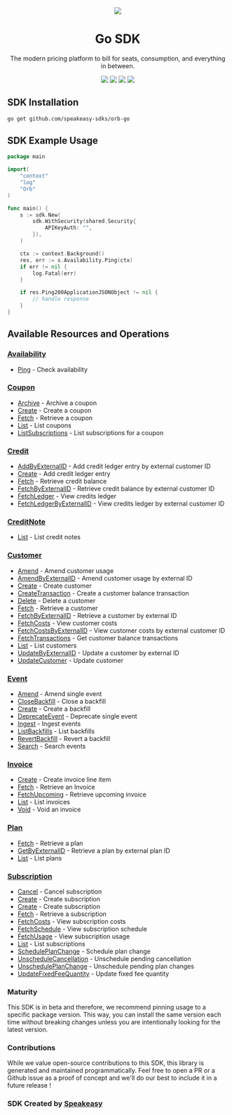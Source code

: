 <div align="center">
    <picture>
        <source srcset="https://user-images.githubusercontent.com/6267663/229776363-b219eaec-e1aa-4192-9123-d8a8e0ab997d.svg" media="(prefers-color-scheme: dark)">
        <img src="https://user-images.githubusercontent.com/6267663/229776275-b670d564-fc2e-4843-b061-adf230737e3f.svg">
    </picture>
    <h1>Go SDK</h1>
   <p>The modern pricing platform to bill for seats, consumption, and everything in between.</p>
   <a href="https://docs.withorb.com/docs/orb-docs/overview"><img src="https://img.shields.io/static/v1?label=Docs&message=API Ref&color=5444e4&style=for-the-badge" /></a>
   <a href="https://github.com/speakeasy-sdks/orb-go/actions"><img src="https://img.shields.io/github/actions/workflow/status/speakeasy-sdks/orb-go/speakeasy_sdk_generation.yml?style=for-the-badge" /></a>
  <a href="https://opensource.org/licenses/MIT"><img src="https://img.shields.io/badge/License-MIT-blue.svg?style=for-the-badge" /></a>
  <a href="https://github.com/speakeasy-sdks/orb-go/releases"><img src="https://img.shields.io/github/v/release/speakeasy-sdks/orb-go?sort=semver&style=for-the-badge" /></a>
</div>

<!-- Start SDK Installation -->
## SDK Installation

```bash
go get github.com/speakeasy-sdks/orb-go
```
<!-- End SDK Installation -->

## SDK Example Usage
<!-- Start SDK Example Usage -->
```go
package main

import(
	"context"
	"log"
	"Orb"
)

func main() {
    s := sdk.New(
        sdk.WithSecurity(shared.Security{
            APIKeyAuth: "",
        }),
    )

    ctx := context.Background()
    res, err := s.Availability.Ping(ctx)
    if err != nil {
        log.Fatal(err)
    }

    if res.Ping200ApplicationJSONObject != nil {
        // handle response
    }
}
```
<!-- End SDK Example Usage -->

<!-- Start SDK Available Operations -->
## Available Resources and Operations


### [Availability](docs/availability/README.md)

* [Ping](docs/availability/README.md#ping) - Check availability

### [Coupon](docs/coupon/README.md)

* [Archive](docs/coupon/README.md#archive) - Archive a coupon
* [Create](docs/coupon/README.md#create) - Create a coupon
* [Fetch](docs/coupon/README.md#fetch) - Retrieve a coupon
* [List](docs/coupon/README.md#list) - List coupons
* [ListSubscriptions](docs/coupon/README.md#listsubscriptions) - List subscriptions for a coupon

### [Credit](docs/credit/README.md)

* [AddByExternalID](docs/credit/README.md#addbyexternalid) - Add credit ledger entry by external customer ID
* [Create](docs/credit/README.md#create) - Add credit ledger entry
* [Fetch](docs/credit/README.md#fetch) - Retrieve credit balance
* [FetchByExternalID](docs/credit/README.md#fetchbyexternalid) - Retrieve credit balance by external customer ID
* [FetchLedger](docs/credit/README.md#fetchledger) - View credits ledger
* [FetchLedgerByExternalID](docs/credit/README.md#fetchledgerbyexternalid) - View credits ledger by external customer ID

### [CreditNote](docs/creditnote/README.md)

* [List](docs/creditnote/README.md#list) - List credit notes

### [Customer](docs/customer/README.md)

* [Amend](docs/customer/README.md#amend) - Amend customer usage
* [AmendByExternalID](docs/customer/README.md#amendbyexternalid) - Amend customer usage by external ID
* [Create](docs/customer/README.md#create) - Create customer
* [CreateTransaction](docs/customer/README.md#createtransaction) - Create a customer balance transaction
* [Delete](docs/customer/README.md#delete) - Delete a customer
* [Fetch](docs/customer/README.md#fetch) - Retrieve a customer
* [FetchByExternalID](docs/customer/README.md#fetchbyexternalid) - Retrieve a customer by external ID
* [FetchCosts](docs/customer/README.md#fetchcosts) - View customer costs
* [FetchCostsByExternalID](docs/customer/README.md#fetchcostsbyexternalid) - View customer costs by external customer ID
* [FetchTransactions](docs/customer/README.md#fetchtransactions) - Get customer balance transactions
* [List](docs/customer/README.md#list) - List customers
* [UpdateByExternalID](docs/customer/README.md#updatebyexternalid) - Update a customer by external ID
* [UpdateCustomer](docs/customer/README.md#updatecustomer) - Update customer

### [Event](docs/event/README.md)

* [Amend](docs/event/README.md#amend) - Amend single event
* [CloseBackfill](docs/event/README.md#closebackfill) - Close a backfill
* [Create](docs/event/README.md#create) - Create a backfill
* [DeprecateEvent](docs/event/README.md#deprecateevent) - Deprecate single event
* [Ingest](docs/event/README.md#ingest) - Ingest events
* [ListBackfills](docs/event/README.md#listbackfills) - List backfills
* [RevertBackfill](docs/event/README.md#revertbackfill) - Revert a backfill
* [Search](docs/event/README.md#search) - Search events

### [Invoice](docs/invoice/README.md)

* [Create](docs/invoice/README.md#create) - Create invoice line item
* [Fetch](docs/invoice/README.md#fetch) - Retrieve an Invoice
* [FetchUpcoming](docs/invoice/README.md#fetchupcoming) - Retrieve upcoming invoice
* [List](docs/invoice/README.md#list) - List invoices
* [Void](docs/invoice/README.md#void) - Void an invoice

### [Plan](docs/plan/README.md)

* [Fetch](docs/plan/README.md#fetch) - Retrieve a plan
* [GetByExternalID](docs/plan/README.md#getbyexternalid) - Retrieve a plan by external plan ID
* [List](docs/plan/README.md#list) - List plans

### [Subscription](docs/subscription/README.md)

* [Cancel](docs/subscription/README.md#cancel) - Cancel subscription
* [Create](docs/subscription/README.md#create) - Create subscription
* [Create](docs/subscription/README.md#create) - Create subscription
* [Fetch](docs/subscription/README.md#fetch) - Retrieve a subscription
* [FetchCosts](docs/subscription/README.md#fetchcosts) - View subscription costs
* [FetchSchedule](docs/subscription/README.md#fetchschedule) - View subscription schedule
* [FetchUsage](docs/subscription/README.md#fetchusage) - View subscription usage
* [List](docs/subscription/README.md#list) - List subscriptions
* [SchedulePlanChange](docs/subscription/README.md#scheduleplanchange) - Schedule plan change
* [UnscheduleCancellation](docs/subscription/README.md#unschedulecancellation) - Unschedule pending cancellation
* [UnschedulePlanChange](docs/subscription/README.md#unscheduleplanchange) - Unschedule pending plan changes
* [UpdateFixedFeeQuantity](docs/subscription/README.md#updatefixedfeequantity) - Update fixed fee quantity
<!-- End SDK Available Operations -->

### Maturity

This SDK is in beta and therefore, we recommend pinning usage to a specific package version.
This way, you can install the same version each time without breaking changes unless you are intentionally
looking for the latest version.

### Contributions

While we value open-source contributions to this SDK, this library is generated and maintained programmatically.
Feel free to open a PR or a Github issue as a proof of concept and we'll do our best to include it in a future release !

### SDK Created by [Speakeasy](https://docs.speakeasyapi.dev/docs/using-speakeasy/client-sdks)
